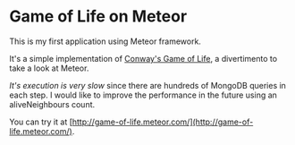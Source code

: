 Game of Life on Meteor
======================

This is my first application using Meteor framework.

It's a simple implementation of [Conway's Game of Life](http://en.wikipedia.org/wiki/Conway%27s_Game_of_Life), a divertimento to
take a look at Meteor. 

*It's execution is very slow* since there are hundreds of MongoDB queries
in each step. I would like to improve the performance in the future using
an aliveNeighbours count.

You can try it at [http://game-of-life.meteor.com/](http://game-of-life.meteor.com/).
